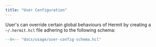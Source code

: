 ```yaml
---
title: "User Configuration"
---
```


User's can override certain global behaviours of Hermit by creating a
`~/.hermit.hcl` file adhering to the following schema:


```tf title="user-config-schema.hcl"
--8<-- "docs/usage/user-config-schema.hcl"
```

